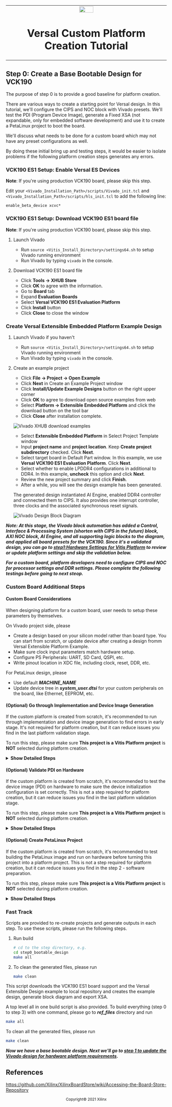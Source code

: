 <!-- 
# Copyright 2020 Xilinx Inc.
# 
# Licensed under the Apache License, Version 2.0 (the "License");
# you may not use this file except in compliance with the License.
# You may obtain a copy of the License at
#
#     http://www.apache.org/licenses/LICENSE-2.0
#
# Unless required by applicable law or agreed to in writing, software
# distributed under the License is distributed on an "AS IS" BASIS,
# WITHOUT WARRANTIES OR CONDITIONS OF ANY KIND, either express or implied.
# See the License for the specific language governing permissions and
# limitations under the License.
-->


<table width="100%">
 <tr width="100%">
    <td align="center"><img src="https://www.xilinx.com/content/dam/xilinx/imgs/press/media-kits/corporate/xilinx-logo.png" width="30%"/><h1>Versal Custom Platform Creation Tutorial</h1>
    </td>
 </tr>
</table>

## Step 0: Create a Base Bootable Design for VCK190

The purpose of step 0 is to provide a good baseline for platform creation.

There are various ways to create a starting point for Versal design. In this tutorial, we'll configure the CIPS and NOC block with Vivado presets. We'll test the PDI (Program Device Image), generate a Fixed XSA (not expandable, only for embedded software development) and use it to create a PetaLinux project to boot the board. 

We'll discuss what needs to be done for a custom board which may not have any preset configurations as well.

By doing these initial bring up and testing steps, it would be easier to isolate problems if the following platform creation steps generates any errors. 

### VCK190 ES1 Setup: Enable Versal ES Devices

**Note**: If you're using production VCK190 board, please skip this step.

Edit your `<Vivado_Installation_Path>/scripts/Vivado_init.tcl` and `<Vivado_Installation_Path>/scripts/hls_init.tcl` to add the following line:

```
enable_beta_device xcvc*
```

### VCK190 ES1 Setup: Download VCK190 ES1 board file

**Note**: If you're using production VCK190 board, please skip this step.

1. Launch Vivado

   - Run `source <Vitis_Install_Directory>/settings64.sh` to setup Vivado running environment
   - Run Vivado by typing `vivado` in the console.

2. Download VCK190 ES1 board file

   - Click **Tools -> XHUB Store**
   - Click **OK** to agree with the information.
   - Go to **Board** tab
   - Expand **Evaluation Boards**
   - Select **Versal VCK190 ES1 Evaluation Platform**
   - Click **Install** button
   - Click **Close** to close the window 

### Create Versal Extensible Embedded Platform Example Design

1. Launch Vivado if you haven't

   - Run `source <Vitis_Install_Directory>/settings64.sh` to setup Vivado running environment
   - Run Vivado by typing `vivado` in the console.

2. Create an example project

   - Click **File -> Project -> Open Example**
   - Click **Next** in Create an Example Project window
   - Click **Install/Update Example Designs** button on the right upper corner
   - Click **OK** to agree to download open source examples from web
   - Select **Platform -> Extensible Embedded Platform** and click the download button on the tool bar
   - Click **Close** after installation complete.

   ![Vivado XHUB download examples](images/step0/vivado_download_example.png)

   - Select **Extensible Embedded Platform** in Select Project Template window
   - Input **project name** and **project location**. Keep **Create project subdirectory** checked. Click **Next**.
   - Select target board in Default Part window. In this example, we use **Versal VCK190 ES1 Evaluation Platform**. Click **Next**.
   - Select whether to enable LPDDR4 configurations in additional to DDR4. In this example, **uncheck** this option and click **Next**.
   - Review the new project summary and click **Finish**.
   - After a while, you will see the design example has been generated.

   The generated design instantiated AI Engine, enabled DDR4 controller and connected them to CIPS. It also provides one interrupt controller, three clocks and the associated synchronous reset signals.

   ![Vivado Design Block Diagram](images/step0/vivado_design_diagram.png)

   

***Note: At this stage, the Vivado block automation has added a Control, Interface & Processing System (shorten with CIPS in the future) block, AXI NOC block, AI Engine, and all supporting logic blocks to the diagram, and applied all board presets for the VCK190. Since it's a validated design, you can go to [step1:Hardware Settings for Vitis Platform](step1.md) to review or update platform settings and skip the validation below.***

***For a custom board, platform developers need to configure CIPS and NOC for processor settings and DDR settings. Please complete the following testings before going to next steop.***

### Custom Board Additional Steps

#### Custom Board Considerations

When designing platform for a custom board, user needs to setup these parameters by themselves.

On Vivado project side, please

- Create a design based on your silicon model rather than board type. You can start from scratch, or update device after creating a design fromm Versal Extensible Platform Example.
- Make sure clock input parameters match hardware setup.
- Configure PS Peripherals: UART, SD Card, QSPI, etc.
- Write pinout location in XDC file, including clock, reset, DDR, etc.

For PetaLinux design, please

- Use default ***MACHINE_NAME***
- Update device tree in ***system_user.dtsi*** for your custom peripherals on the board, like Ethernet, EEPROM, etc.


#### (Optional) Go through Implementation and Device Image Generation

If the custom platform is created from scratch, it's recommended to run through implementation and device image generation to find errors in early stage. It's not required for platform creation, but it can reduce issues you find in the last platform validation stage.

To run this step, please make sure **This project is a Vitis Platform project** is **NOT** selected during platform creation.

<details>
  <summary><b>Show Detailed Steps</b></summary>

1. Validate the Block Design

   - Click ***Validate Design (F6)*** button in block diagram toolbar.

2. Create HDL Wrapper

   - In Sources tab, right click system.bd and select ***Create HDL Wrapper***. In the pop-up window, select ***Let Vivado Manage***.

3. Generate Device Image

   - Click ***Generate Device Image*** in Flow Navigator

   - Click ***Yes*** if it pops up a meesage to say *No Implementation Results Available*.

   ![](./images/step0/vivado_no_imp_avail.png)

   - Click ***OK*** for default options for Launch Runs dialouge.

   It takes a while to generate block diagram and run through implementation.

   PDI is generated in `vck190_custom_platform.runs/impl_1/`

4. Export fixed XSA for PetaLinux project Creation

   a) Click Menu ***File -> Export -> Hardware***, click Next

   b) Select Output to ***Include Device Image***. Click Next.

   c) Set output XSA file name and directory. Click Next.

   d) Click Finish

</details>

#### (Optional) Validate PDI on Hardware

If the custom platform is created from scratch, it's recommended to test the device image (PDI) on hardware to make sure the device initialization configuration is set correctly. This is not a step required for platform creation, but it can reduce issues you find in the last platform validation stage.

To run this step, please make sure **This project is a Vitis Platform project** is **NOT** selected during platform creation.

<details>
  <summary><b>Show Detailed Steps</b></summary>

1. Connect hardware server in XSCT

   ```tcl
   # If JTAG cable is connected locally
   connect
   
   # If JTAG cable is connected on another server, launch hw_server on that server then connect to that remote hardware server
   connect -url TCP:<SERVER NAME or IP>:3121
   ```
   
   

2. Download PDI in XSCT

   ```tcl
   device program <PDI file>
   ```

   PDI program should download without errors. If any error occurs in XSCT console, please check block design settings.

   Here's the sample prints on UART console of VCK190 board


<details>
  <summary><b>Show Log</b></summary>

   ```
   [8.716546]****************************************
   [10.387178]Xilinx Versal Platform Loader and Manager
   [15.181959]Release 2020.2   Nov 30 2020  -  07:20:11
   [19.889662]Platform Version: v1.0 PMC: v1.0, PS: v1.0
   [24.684093]BOOTMODE: 0, MULTIBOOT: 0x0
   [28.172159]****************************************
   [32.817343] 28.506881 ms for PrtnNum: 1, Size: 2224 Bytes
   [37.939565]-------Loading Prtn No: 0x2
   [41.975581] 0.531603 ms for PrtnNum: 2, Size: 48 Bytes
   [46.307975]-------Loading Prtn No: 0x3
   [153.848428] 104.031565 ms for PrtnNum: 3, Size: 57168 Bytes
   [156.392071]-------Loading Prtn No: 0x4
   [159.994956] 0.012506 ms for PrtnNum: 4, Size: 2512 Bytes
   [165.110546]-------Loading Prtn No: 0x5
   [168.715028] 0.014362 ms for PrtnNum: 5, Size: 3424 Bytes
   [173.831756]-------Loading Prtn No: 0x6
   [177.430206] 0.007693 ms for PrtnNum: 6, Size: 80 Bytes
   [182.427400]+++++++Loading Image No: 0x2, Name: pl_cfi, Id: 0x18700000
   [188.652918]-------Loading Prtn No: 0x7
   [1564.072421] 1371.823162 ms for PrtnNum: 7, Size: 707472 Bytes
   [1566.876806]-------Loading Prtn No: 0x8
   [1956.351062] 385.792100 ms for PrtnNum: 8, Size: 365712 Bytes
   [1959.102465]+++++++Loading Image No: 0x3, Name: fpd, Id: 0x0420C003
   [1965.172668]-------Loading Prtn No: 0x9
   [1969.287834] 0.436437 ms for PrtnNum: 9, Size: 992 Bytes
   [1974.032078]***********Boot PDI Load: Done*************
   [1979.057962]55080.597596 ms: ROM Time
   [1982.528018]Total PLM Boot Time
   ```
</details>

If the PDI can't load successfully, please check the CIPS configruation. 

</details>


#### (Optional) Create PetaLinux Project

If the custom platform is created from scratch, it's recommended to test building the PetaLinux image and run on hardware before turning this project into a platform project. This is not a step required for platform creation, but it can reduce issues you find in the step 2 - software preparation.

To run this step, please make sure **This project is a Vitis Platform project** is **NOT** selected during platform creation.

<details>
  <summary><b>Show Detailed Steps</b></summary>

For a quick demonstration in this step, we'll use VCK190 pre-built device tree. It helps to setup peripheral properties, such as Ethernet MAC phy address, etc. These settings are specific to each board. It needs BSP engineers to develop during board bring up phase for custom boards.

1. Create PetaLinux Project with XSA

   ```bash
   petalinux-create -t project --template versal --force -n petalinux
   cd petalinux
   petalinux-config --get-hw-description=<path to xsa directory> --silentconfig
   ```

   - The created PetaLinux project name is ***petalinux***. Please feel free to change the PetaLinux project name with ***petalinux-create -n*** option.
   - The XSA used for PetaLinux needs to be a post implementation XSA.

2. Apply VCK190 device tree

   - Run `petalinux-config`
   - Go to ***DTG Settings***
   - Enter ***versal-vck190-reva-x-ebm-02-reva*** for ***MACHINE_NAME*** option (CONFIG_SUBSYSTEM_MACHINE_NAME)
   
   Note: This preset device setting will add ethernet PHY info to device tree. The [device tree source code][1] will be applied to the PetaLinux project.

[1]: https://github.com/Xilinx/u-boot-xlnx/blob/master/arch/arm/dts/versal-vck190-revA-x-ebm-02-revA.dts

3. Build PetaLinux Image

   ```bash
   petalinux-build
   petalinux-package --boot --u-boot
   ```

   Output ***BOOT.BIN***, ***boot.scr*** and ***image.ub*** are located in ***images/linux*** directory.


4. Validate PetaLinux image on Board

   - Copy ***BOOT.BIN***, ***image.ub*** and ***boot.scr*** from **build/petalinux/images/linux** directory to SD card (fat32 partition).
   - Insert SD card to VCK190, set boot mode to SD boot (0001) and boot the board.
   - Make sure Linux boot successfully. Login with username: root, password: root

<details>
  <summary><b>Show Boot Log</b></summary>
  
```
root@petalinux:~# [391.115631]****************************************
[392.964450]Xilinx Versal Platform Loader and Manager
[397.854212]Release 2020.2   Nov 30 2020  -  08:35:24
[402.657115]Platform Version: v1.0 PMC: v1.0, PS: v1.0
[407.546118]BOOTMODE: 14, MULTIBOOT: 0xF0000000
[411.825475]****************************************
[416.562993] 27.536159 ms for PrtnNum: 1, Size: 2224 Bytes
[421.778446]-------Loading Prtn No: 0x2
[425.913643] 0.539328 ms for PrtnNum: 2, Size: 48 Bytes
[430.334103]-------Loading Prtn No: 0x3
[460.345490] 26.411068 ms for PrtnNum: 3, Size: 55792 Bytes
[462.806209]-------Loading Prtn No: 0x4
[469.349675] 2.942065 ms for PrtnNum: 4, Size: 6032 Bytes
[471.634443]-------Loading Prtn No: 0x5
[475.247578] 0.018731 ms for PrtnNum: 5, Size: 80 Bytes
PSM Firmware version: 2020.2 [Build: Nov 30 2020 08:35:39 ]
[485.617643]+++++++Loading Image No: 0x2, Name: pl_cfi, Id: 0x18700000
[491.879575]-------Loading Prtn No: 0x6
[12215.749846] 11720.267596 ms for PrtnNum: 6, Size: 707472 Bytes
[12218.734381]-------Loading Prtn No: 0x7
[12409.592215] 187.084284 ms for PrtnNum: 7, Size: 365712 Bytes
[12412.438018]+++++++Loading Image No: 0x3, Name: fpd, Id: 0x0420C003
[12418.595431]-------Loading Prtn No: 0x8
[12425.245950] 2.878087 ms for PrtnNum: 8, Size: 992 Bytes
[12427.832593]+++++++Loading Image No: 0x4, Name: apu_subsyste, Id: 0x1C000000
[12434.597334]-------Loading Prtn No: 0x9
[12451.208925] 12.838115 ms for PrtnNum: 9, Size: 24752 Bytes
[12453.843937]-------Loading Prtn No: 0xA
[12483.552243] 25.934581 ms for PrtnNum: 10, Size: 59360 Bytes
[12486.274409]-------Loading Prtn No: 0xB
[12875.033006] 384.984465 ms for PrtnNum: 11, Size: 883968 Bytes
N[12877.994431]***** ** **Bont PDr Load:lDone***A****** **
[1i88a.177003]4t0.8 5415 ms: ROMOTime
[12886.560593]cotal P M BootOTime
                                   BL31: Non secure code at 0x8000000
NOTICE:  BL31: v2.2(debug):xilinx_rebase_v2.2_2020.1-10-ge6eea88b1
NOTICE:  BL31: Built : 08:34:09, Nov 30 2020
INFO:    GICv3 with legacy support detected. ARM GICv3 driver initialized in EL3
INFO:    BL31: Initializing runtime services
WARNING: BL31: cortex_a72: CPU workaround for 859971 was missing!
INFO:    BL31: cortex_a72: CPU workaround for cve_2017_5715 was applied
INFO:    BL31: cortex_a72: CPU workaround for cve_2018_3639 was applied
INFO:    BL31: Preparing for EL3 exit to normal world
INFO:    Entry point address = 0x8000000
INFO:    SPSR = 0x3c9


U-Boot 2020.01 (Nov 30 2020 - 08:35:27 +0000)

Model: Xilinx Versal vck190 Eval board revA (EMMC)
DRAM:  2 GiB
EL Level:       EL2
MMC:   sdhci@f1040000: 1, sdhci@f1050000: 0
In:    serial@ff000000
Out:   serial@ff000000
Err:   serial@ff000000
Bootmode: LVL_SHFT_SD_MODE1
Net:
ZYNQ GEM: ff0c0000, mdio bus ff0c0000, phyaddr 1, interface rgmii-id

Warning: ethernet@ff0c0000 (eth0) using random MAC address - d6:20:82:36:90:32
eth0: ethernet@ff0c0000
ZYNQ GEM: ff0d0000, mdio bus ff0c0000, phyaddr 2, interface rgmii-id

Warning: ethernet@ff0d0000 (eth1) using random MAC address - 2a:64:10:c2:a6:be
, eth1: ethernet@ff0d0000
Hit any key to stop autoboot:  0
switch to partitions #0, OK
mmc0 is current device
Scanning mmc 0:1...
Found U-Boot script /boot.scr
2007 bytes read in 17 ms (115.2 KiB/s)
## Executing script at 20000000
17065984 bytes read in 1372 ms (11.9 MiB/s)
## Loading kernel from FIT Image at 10000000 ...
   Using 'conf@system-top.dtb' configuration
   Trying 'kernel@1' kernel subimage
     Description:  Linux kernel
     Type:         Kernel Image
     Compression:  gzip compressed
     Data Start:   0x100000f8
     Data Size:    8341982 Bytes = 8 MiB
     Architecture: AArch64
     OS:           Linux
     Load Address: 0x00080000
     Entry Point:  0x00080000
     Hash algo:    sha256
     Hash value:   2f80978de5abed593d2caad4b8322d21400424d2510173d49fa04f0d78e8b83f
   Verifying Hash Integrity ... sha256+ OK
## Loading ramdisk from FIT Image at 10000000 ...
   Using 'conf@system-top.dtb' configuration
   Trying 'ramdisk@1' ramdisk subimage
     Description:  petalinux-image-minimal
     Type:         RAMDisk Image
     Compression:  uncompressed
     Data Start:   0x107fad60
     Data Size:    8697128 Bytes = 8.3 MiB
     Architecture: AArch64
     OS:           Linux
     Load Address: unavailable
     Entry Point:  unavailable
     Hash algo:    sha256
     Hash value:   89c3603e8057b56af941cb225c0859d3e57fe2d6e04f0856a4dce74c41855e2e
   Verifying Hash Integrity ... sha256+ OK
## Loading fdt from FIT Image at 10000000 ...
   Using 'conf@system-top.dtb' configuration
   Trying 'fdt@system-top.dtb' fdt subimage
     Description:  Flattened Device Tree blob
     Type:         Flat Device Tree
     Compression:  uncompressed
     Data Start:   0x107f4be8
     Data Size:    24741 Bytes = 24.2 KiB
     Architecture: AArch64
     Hash algo:    sha256
     Hash value:   e3695fb8926b53c44738ceb4be473cef2bd53d6aaa49fd9c695af71d5ca3a80a
   Verifying Hash Integrity ... sha256+ OK
   Booting using the fdt blob at 0x107f4be8
   Uncompressing Kernel Image
   Loading Ramdisk to 787b4000, end 78fff528 ... OK
   Loading Device Tree to 000000000fff6000, end 000000000ffff0a4 ... OK

Starting kernel ...

(skipping very long Linux boot log)

[    6.149369] Run /init as init process
INIT: version 2.88 booting
Starting udev
[    6.229790] udevd[264]: starting version 3.2.8
[    6.234535] random: udevd: uninitialized urandom read (16 bytes read)
[    6.241009] random: udevd: uninitialized urandom read (16 bytes read)
[    6.247486] random: udevd: uninitialized urandom read (16 bytes read)
[    6.257326] udevd[265]: starting eudev-3.2.8
[    6.615105] random: fast init done
[    6.655502] EXT4-fs (mmcblk1p2): recovery complete
[    6.659634] FAT-fs (mmcblk1p1): Volume was not properly unmounted. Some data may be corrupt. Please run fsck.
[    6.660306] EXT4-fs (mmcblk1p2): mounted filesystem with ordered data mode. Opts: (null)
Configuring packages on first boot....
 (This may take several minutes. Please do not power off the machine.)
Running postinst /etc/rpm-postinsts/100-sysvinit-inittab...
update-rc.d: /etc/init.d/run-postinsts exists during rc.d purge (continuing)
INIT: Entering runlevel: 5
Configuring network interfaces... [    6.965895] pps pps0: new PPS source ptp0
[    6.969920] macb ff0c0000.ethernet: gem-ptp-timer ptp clock registered.
udhcpc: started, v1.31.0
udhcpc: sending discover
udhcpc: sending discover
udhcpc: sending discover
udhcpc: no lease, forking to background
done.
Starting haveged: haveged: listening socket at 3
haveged: haveged starting up


Starting Dropbear SSH server: Generating 2048 bit rsa key, this may take a while...
haveged: haveged: ver: 1.9.5; arch: generic; vend: ; build: (gcc 9.2.0 CTV); collect: 128K

haveged: haveged: cpu: (VC); data: 16K (D); inst: 16K (D); idx: 11/40; sz: 15456/64452

haveged: haveged: tot tests(BA8): A:1/1 B:1/1 continuous tests(B):  last entropy estimate 7.9996

haveged: haveged: fills: 0, ge[   16.670222] random: crng init done
nerated: 0

[   16.675530] random: 7 urandom warning(s) missed due to ratelimiting
Public key portion is:
ssh-rsa AAAAB3NzaC1yc2EAAAADAQABAAABAQClK2Vcoh4YaCLp+s+owIWrtsm5rSzDMAd28vfmHU6grRmr+MQDpbZGelx8FW+7eOffSAbbfiVjrLNuiIP77neX3bfKir8Am6c4YTQCLUc06Mgao52pL0w2Vu+oa/DikBfR9iDkYBpQeO66eEnS3VXH8FwParDcwG475juQ06WO0PgbQh2PghNkW13yJF8vfk/hS9ZXn0MNbn96x+MVe6b70HZFmOllriJeEQj3eVgKKBaZZAYwEW24ynpCM0bWnFSzyohc3ZYTqRnOqXe9bie/Pr18vZs7kqkVUSKhuxstAGG/oRJAM46ODQNwLT8HzMSGnmXsN3pnW8XwFlMNMHHp root@petalinux
Fingerprint: sha1!! 14:87:a7:46:70:bf:0e:a7:cb:75:fd:80:b9:79:e4:ce:7a:1b:25:f7
dropbear.
Starting internet superserver: inetd.
Starting syslogd/klogd: done
Starting tcf-agent: OK

PetaLinux 2020.2 petalinux /dev/ttyAMA0

petalinux login:

```
</details>
<!--For boot log-->

</details>
<!--For Create PetaLinux Project-->


### Fast Track

Scripts are provided to re-create projects and generate outputs in each step. To use these scripts, please run the following steps.

1. Run build

   ```bash
   # cd to the step directory, e.g.
   cd step0_bootable_design
   make all
   ```
   
2. To clean the generated files, please run

   ```bash
   make clean
   ```
This script downloads the VCK190 ES1 board support and the Versal Extensible Design example to local repository and creates the example design, generate block diagram and export XSA.

   

A top level all in one build script is also provided. To build everything (step 0 to step 3) with one command, please go to ***ref_files*** directory and run

```bash
make all
```

To clean all the generated files, please run

```bash
make clean
```



***Now we have a base bootable design. Next we'll go to [step 1 to update the Vivado design for hardware platform requirements](./step1.md).***





## References

https://github.com/Xilinx/XilinxBoardStore/wiki/Accessing-the-Board-Store-Repository

<p align="center"><sup>Copyright&copy; 2021 Xilinx</sup></p>
